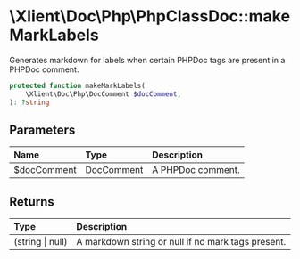 # \\Xlient\\Doc\\Php\\PhpClassDoc::makeMarkLabels

Generates markdown for labels when certain PHPDoc tags are present in a PHPDoc comment.

```php
protected function makeMarkLabels(
    \Xlient\Doc\Php\DocComment $docComment,
): ?string
```

## Parameters

| Name | Type | Description |
| :--- | :--- | :--- |
| $docComment | DocComment | A PHPDoc comment. |

## Returns

| Type | Description |
| :--- | :--- |
| \(string \| null\) | A markdown string or null if no mark tags present. |